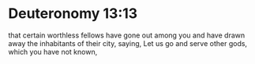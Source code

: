 # Deuteronomy 13:13

that certain worthless fellows have gone out among you and have drawn away the inhabitants of their city, saying, Let us go and serve other gods, which you have not known,
